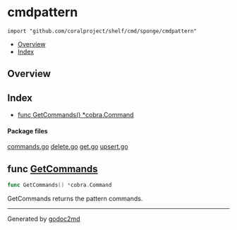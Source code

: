 

# cmdpattern
`import "github.com/coralproject/shelf/cmd/sponge/cmdpattern"`

* [Overview](#pkg-overview)
* [Index](#pkg-index)

## <a name="pkg-overview">Overview</a>



## <a name="pkg-index">Index</a>
* [func GetCommands() *cobra.Command](#GetCommands)


#### <a name="pkg-files">Package files</a>
[commands.go](/src/github.com/coralproject/shelf/cmd/sponge/cmdpattern/commands.go) [delete.go](/src/github.com/coralproject/shelf/cmd/sponge/cmdpattern/delete.go) [get.go](/src/github.com/coralproject/shelf/cmd/sponge/cmdpattern/get.go) [upsert.go](/src/github.com/coralproject/shelf/cmd/sponge/cmdpattern/upsert.go) 





## <a name="GetCommands">func</a> [GetCommands](/src/target/commands.go?s=290:323#L2)
``` go
func GetCommands() *cobra.Command
```
GetCommands returns the pattern commands.








- - -
Generated by [godoc2md](http://godoc.org/github.com/davecheney/godoc2md)
